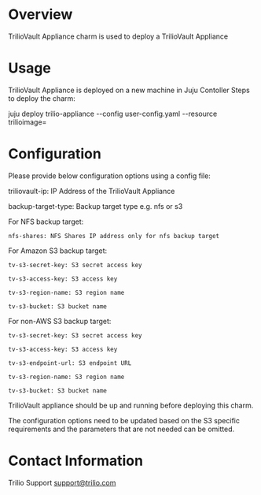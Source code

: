 # Overview

TrilioVault Appliance charm is used to deploy a TrilioVault Appliance

# Usage

TrilioVault Appliance is deployed on a new machine in Juju Contoller
Steps to deploy the charm:

juju deploy trilio-appliance --config user-config.yaml --resource trilioimage=<absolute path for TrilioVault qcow2 image>

# Configuration

Please provide below configuration options using a config file:

triliovault-ip: IP Address of the TrilioVault Appliance

backup-target-type: Backup target type e.g. nfs or s3

For NFS backup target:

    nfs-shares: NFS Shares IP address only for nfs backup target

For Amazon S3 backup target:

    tv-s3-secret-key: S3 secret access key

    tv-s3-access-key: S3 access key

    tv-s3-region-name: S3 region name

    tv-s3-bucket: S3 bucket name

For non-AWS S3 backup target:

    tv-s3-secret-key: S3 secret access key

    tv-s3-access-key: S3 access key

    tv-s3-endpoint-url: S3 endpoint URL

    tv-s3-region-name: S3 region name

    tv-s3-bucket: S3 bucket name

TrilioVault appliance should be up and running before deploying this charm.

The configuration options need to be updated based on the S3 specific requirements and the parameters that are not needed can be omitted.

# Contact Information

Trilio Support <support@trilio.com>
